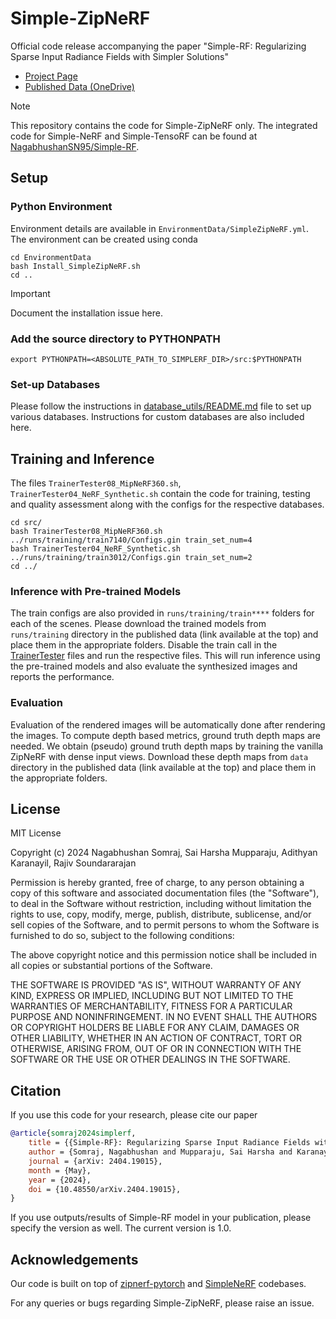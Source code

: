 # Simple-ZipNeRF
Official code release accompanying the paper "Simple-RF: Regularizing Sparse Input Radiance Fields with Simpler Solutions"

* [Project Page](https://nagabhushansn95.github.io/publications/2024/Simple-RF.html)
* [Published Data (OneDrive)](https://indianinstituteofscience-my.sharepoint.com/:f:/g/personal/nagabhushans_iisc_ac_in/Egl0tSqfBnBIqKYZP0nJPFoB24jhJe0EQQe1KBrav63ohQ?e=0GSEmV)

> [!NOTE]
> This repository contains the code for Simple-ZipNeRF only. The integrated code for Simple-NeRF and Simple-TensoRF can be found at [NagabhushanSN95/Simple-RF](https://github.com/NagabhushanSN95/Simple-RF).

## Setup

### Python Environment
Environment details are available in `EnvironmentData/SimpleZipNeRF.yml`. The environment can be created using conda
```shell
cd EnvironmentData
bash Install_SimpleZipNeRF.sh
cd ..
```

> [!IMPORTANT]
> Document the installation issue here.

### Add the source directory to PYTHONPATH
```shell
export PYTHONPATH=<ABSOLUTE_PATH_TO_SIMPLERF_DIR>/src:$PYTHONPATH
```

### Set-up Databases
Please follow the instructions in [database_utils/README.md](src/database_utils/README.md) file to set up various databases. Instructions for custom databases are also included here.

## Training and Inference
The files `TrainerTester08_MipNeRF360.sh`, `TrainerTester04_NeRF_Synthetic.sh` contain the code for training, testing and quality assessment along with the configs for the respective databases.
```shell
cd src/
bash TrainerTester08_MipNeRF360.sh ../runs/training/train7140/Configs.gin train_set_num=4
bash TrainerTester04_NeRF_Synthetic.sh ../runs/training/train3012/Configs.gin train_set_num=2
cd ../
```

### Inference with Pre-trained Models
The train configs are also provided in `runs/training/train****` folders for each of the scenes. Please download the trained models from `runs/training` directory in the published data (link available at the top) and place them in the appropriate folders. Disable the train call in the [TrainerTester](src/TrainerTester08_MipNeRF360.py#L116) files and run the respective files. This will run inference using the pre-trained models and also evaluate the synthesized images and reports the performance.

### Evaluation
Evaluation of the rendered images will be automatically done after rendering the images. To compute depth based metrics, ground truth depth maps are needed. We obtain (pseudo) ground truth depth maps by training the vanilla ZipNeRF with dense input views. Download these depth maps from `data` directory in the published data (link available at the top) and place them in the appropriate folders.

## License
MIT License

Copyright (c) 2024 Nagabhushan Somraj, Sai Harsha Mupparaju, Adithyan Karanayil, Rajiv Soundararajan

Permission is hereby granted, free of charge, to any person obtaining a copy
of this software and associated documentation files (the "Software"), to deal
in the Software without restriction, including without limitation the rights
to use, copy, modify, merge, publish, distribute, sublicense, and/or sell
copies of the Software, and to permit persons to whom the Software is
furnished to do so, subject to the following conditions:

The above copyright notice and this permission notice shall be included in all
copies or substantial portions of the Software.

THE SOFTWARE IS PROVIDED "AS IS", WITHOUT WARRANTY OF ANY KIND, EXPRESS OR
IMPLIED, INCLUDING BUT NOT LIMITED TO THE WARRANTIES OF MERCHANTABILITY,
FITNESS FOR A PARTICULAR PURPOSE AND NONINFRINGEMENT. IN NO EVENT SHALL THE
AUTHORS OR COPYRIGHT HOLDERS BE LIABLE FOR ANY CLAIM, DAMAGES OR OTHER
LIABILITY, WHETHER IN AN ACTION OF CONTRACT, TORT OR OTHERWISE, ARISING FROM,
OUT OF OR IN CONNECTION WITH THE SOFTWARE OR THE USE OR OTHER DEALINGS IN THE
SOFTWARE.


## Citation
If you use this code for your research, please cite our paper

```bibtex
@article{somraj2024simplerf,
    title = {{Simple-RF}: Regularizing Sparse Input Radiance Fields with Simpler Solutions},
    author = {Somraj, Nagabhushan and Mupparaju, Sai Harsha and Karanayil, Adithyan and Soundararajan, Rajiv},
    journal = {arXiv: 2404.19015},
    month = {May},
    year = {2024},
    doi = {10.48550/arXiv.2404.19015},
}
```
If you use outputs/results of Simple-RF model in your publication, please specify the version as well. The current version is 1.0.

## Acknowledgements
Our code is built on top of [zipnerf-pytorch](https://github.com/SuLvXiangXin/zipnerf-pytorch) and [SimpleNeRF](https://github.com/NagabhushanSN95/SimpleNeRF) codebases.


For any queries or bugs regarding Simple-ZipNeRF, please raise an issue.
